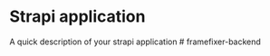 # Strapi application

A quick description of your strapi application
#   f r a m e f i x e r - b a c k e n d  
 